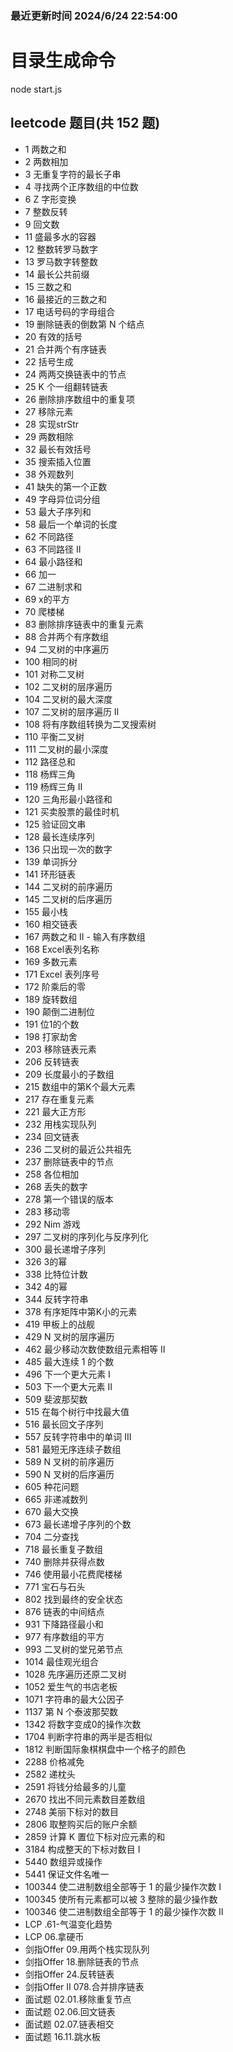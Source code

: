 
### 最近更新时间 2024/6/24 22:54:00

# 目录生成命令
node start.js


## leetcode 题目(共 152 题)


- 1 两数之和
- 2 两数相加
- 3 无重复字符的最长子串
- 4 寻找两个正序数组的中位数
- 6 Z 字形变换
- 7 整数反转
- 9 回文数
- 11 盛最多水的容器
- 12 整数转罗马数字
- 13 罗马数字转整数
- 14 最长公共前缀
- 15 三数之和
- 16 最接近的三数之和
- 17 电话号码的字母组合
- 19 删除链表的倒数第 N 个结点
- 20 有效的括号
- 21 合并两个有序链表
- 22 括号生成
- 24 两两交换链表中的节点
- 25 K 个一组翻转链表
- 26 删除排序数组中的重复项
- 27 移除元素
- 28 实现strStr
- 29 两数相除
- 32 最长有效括号
- 35 搜索插入位置
- 38 外观数列
- 41 缺失的第一个正数
- 49 字母异位词分组
- 53 最大子序列和
- 58 最后一个单词的长度
- 62 不同路径
- 63 不同路径 II
- 64 最小路径和
- 66 加一
- 67 二进制求和
- 69 x的平方
- 70 爬楼梯
- 83 删除排序链表中的重复元素
- 88 合并两个有序数组
- 94 二叉树的中序遍历
- 100 相同的树
- 101 对称二叉树
- 102 二叉树的层序遍历
- 104 二叉树的最大深度
- 107 二叉树的层序遍历 II
- 108 将有序数组转换为二叉搜索树
- 110 平衡二叉树
- 111 二叉树的最小深度
- 112 路径总和
- 118 杨辉三角
- 119 杨辉三角 II
- 120 三角形最小路径和
- 121 买卖股票的最佳时机
- 125 验证回文串
- 128 最长连续序列
- 136 只出现一次的数字
- 139 单词拆分
- 141 环形链表
- 144 二叉树的前序遍历
- 145 二叉树的后序遍历
- 155 最小栈
- 160 相交链表
- 167 两数之和 II - 输入有序数组
- 168 Excel表列名称
- 169 多数元素
- 171 Excel 表列序号
- 172 阶乘后的零
- 189 旋转数组
- 190 颠倒二进制位
- 191 位1的个数
- 198 打家劫舍
- 203 移除链表元素
- 206 反转链表
- 209 长度最小的子数组
- 215 数组中的第K个最大元素
- 217 存在重复元素
- 221 最大正方形
- 232 用栈实现队列
- 234 回文链表
- 236 二叉树的最近公共祖先
- 237 删除链表中的节点
- 258 各位相加
- 268 丢失的数字
- 278 第一个错误的版本
- 283 移动零
- 292 Nim 游戏
- 297 二叉树的序列化与反序列化
- 300 最长递增子序列
- 326 3的幂
- 338 比特位计数
- 342 4的幂
- 344 反转字符串
- 378 有序矩阵中第K小的元素
- 419 甲板上的战舰
- 429 N 叉树的层序遍历
- 462 最少移动次数使数组元素相等 II
- 485 最大连续 1 的个数
- 496 下一个更大元素 I
- 503 下一个更大元素 II
- 509 斐波那契数
- 515 在每个树行中找最大值
- 516 最长回文子序列
- 557 反转字符串中的单词 III
- 581 最短无序连续子数组
- 589 N 叉树的前序遍历
- 590 N 叉树的后序遍历
- 605 种花问题
- 665 非递减数列
- 670 最大交换
- 673 最长递增子序列的个数
- 704 二分查找
- 718 最长重复子数组
- 740 删除并获得点数
- 746 使用最小花费爬楼梯
- 771 宝石与石头
- 802 找到最终的安全状态
- 876 链表的中间结点
- 931 下降路径最小和
- 977 有序数组的平方
- 993 二叉树的堂兄弟节点
- 1014 最佳观光组合
- 1028 先序遍历还原二叉树
- 1052 爱生气的书店老板
- 1071 字符串的最大公因子
- 1137 第 N 个泰波那契数
- 1342 将数字变成0的操作次数
- 1704 判断字符串的两半是否相似
- 1812 判断国际象棋棋盘中一个格子的颜色
- 2288 价格减免
- 2582 递枕头
- 2591 将钱分给最多的儿童
- 2670 找出不同元素数目差数组
- 2748 美丽下标对的数目
- 2806 取整购买后的账户余额
- 2859 计算 K 置位下标对应元素的和
- 3184 构成整天的下标对数目 I
- 5440 数组异或操作
- 5441 保证文件名唯一
- 100344 使二进制数组全部等于 1 的最少操作次数 I
- 100345 使所有元素都可以被 3 整除的最少操作数
- 100346 使二进制数组全部等于 1 的最少操作次数 II
- LCP .61-气温变化趋势
- LCP 06.拿硬币
- 剑指Offer 09.用两个栈实现队列
- 剑指Offer 18.删除链表的节点
- 剑指Offer 24.反转链表
- 剑指Offer II 078.合并排序链表
- 面试题 02.01.移除重复节点
- 面试题 02.06.回文链表
- 面试题 02.07.链表相交
- 面试题 16.11.跳水板


